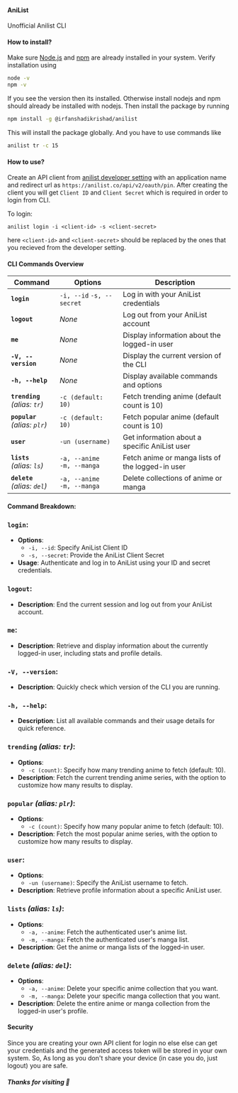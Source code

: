 #### AniList

Unofficial Anilist CLI

#### How to install?

Make sure [Node.js](https://nodejs.org/en) and [npm](https://www.npmjs.com) are already installed in your system.
Verify installation using

```bash
node -v
npm -v
```

If you see the version then its installed. Otherwise install nodejs and npm should already be installed with nodejs.
Then install the package by running

```bash
npm install -g @irfanshadikrishad/anilist
```

This will install the package globally. And you have to use commands like

```bash
anilist tr -c 15
```

#### How to use?

Create an API client from [anilist developer setting](https://anilist.co/settings/developer) with an application name and redirect url as `https://anilist.co/api/v2/oauth/pin`. After creating the client you will get `Client ID` and `Client Secret` which is required in order to login from CLI.

To login:

```
anilist login -i <client-id> -s <client-secret>
```

here `<client-id>` and `<client-secret>` should be replaced by the ones that you recieved from the developer setting.

#### CLI Commands Overview

| **Command**                         | **Options**                      | **Description**                                  |
| ----------------------------------- | -------------------------------- | ------------------------------------------------ |
| **`login`**                         | `-i, --id` `-s, --secret`        | Log in with your AniList credentials             |
| **`logout`**                        | _None_                           | Log out from your AniList account                |
| **`me`**                            | _None_                           | Display information about the logged-in user     |
| **`-V, --version`**                 | _None_                           | Display the current version of the CLI           |
| **`-h, --help`**                    | _None_                           | Display available commands and options           |
| **`trending`** <br> _(alias: `tr`)_ | `-c (default: 10)`               | Fetch trending anime (default count is 10)       |
| **`popular`** <br> _(alias: `plr`)_ | `-c (default: 10)`               | Fetch popular anime (default count is 10)        |
| **`user`**                          | `-un (username)`                 | Get information about a specific AniList user    |
| **`lists`** <br> _(alias: `ls`)_    | `-a, --anime` <br> `-m, --manga` | Fetch anime or manga lists of the logged-in user |
| **`delete`** <br> _(alias: `del`)_  | `-a, --anime` <br> `-m, --manga` | Delete collections of anime or manga             |

#### Command Breakdown:

### `login`:

- **Options**:
  - `-i, --id`: Specify AniList Client ID
  - `-s, --secret`: Provide the AniList Client Secret
- **Usage**: Authenticate and log in to AniList using your ID and secret credentials.

### `logout`:

- **Description**: End the current session and log out from your AniList account.

### `me`:

- **Description**: Retrieve and display information about the currently logged-in user, including stats and profile details.

### `-V, --version`:

- **Description**: Quickly check which version of the CLI you are running.

### `-h, --help`:

- **Description**: List all available commands and their usage details for quick reference.

### `trending` _(alias: `tr`)_:

- **Options**:
  - `-c (count)`: Specify how many trending anime to fetch (default: 10).
- **Description**: Fetch the current trending anime series, with the option to customize how many results to display.

### `popular` _(alias: `plr`)_:

- **Options**:
  - `-c (count)`: Specify how many popular anime to fetch (default: 10).
- **Description**: Fetch the most popular anime series, with the option to customize how many results to display.

### `user`:

- **Options**:
  - `-un (username)`: Specify the AniList username to fetch.
- **Description**: Retrieve profile information about a specific AniList user.

### `lists` _(alias: `ls`)_:

- **Options**:
  - `-a, --anime`: Fetch the authenticated user's anime list.
  - `-m, --manga`: Fetch the authenticated user's manga list.
- **Description**: Get the anime or manga lists of the logged-in user.

### `delete` _(alias: `del`)_:

- **Options**:
  - `-a, --anime`: Delete your specific anime collection that you want.
  - `-m, --manga`: Delete your specific manga collection that you want.
- **Description**: Delete the entire anime or manga collection from the logged-in user's profile.

#### Security

Since you are creating your own API client for login no else else can get your credentials and the generated access token will be stored in your own system. So, As long as you don't share your device (in case you do, just logout) you are safe.

#### **_Thanks for visiting 💙_**
